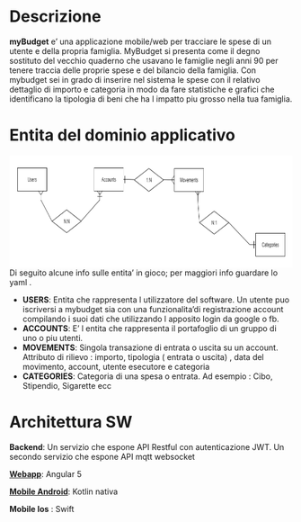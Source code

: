 
# Descrizione

**myBudget** e’ una applicazione mobile/web per tracciare le spese di un utente e della propria famiglia. 
MyBudget si presenta come il degno sostituto del vecchio quaderno che usavano le famiglie negli anni 90 per tenere traccia delle proprie spese e del bilancio della famiglia. Con mybudget sei in grado di inserire nel sistema le spese con il relativo dettaglio di importo e categoria in modo da fare statistiche e grafici che identificano la tipologia di beni che ha l impatto piu grosso nella tua famiglia.

# Entita del dominio applicativo

<img align="left" src="images//diagram.png" height=200px>

Di seguito alcune info sulle entita’ in gioco; per maggiori info guardare lo yaml .
* **USERS**: Entita che rappresenta l utilizzatore del software. Un utente puo iscriversi a mybudget sia con una funzionalita’di registrazione account compilando i suoi dati che utilizzando l apposito login da google o fb.
* **ACCOUNTS**: E’ l entita che rappresenta il portafoglio di un gruppo di uno o piu utenti.
* **MOVEMENTS**: Singola transazione di entrata o uscita su un account. Attributo di rilievo : importo, tipologia ( entrata o uscita) , data del movimento, account, utente esecutore e categoria 
* **CATEGORIES**: Categoria di una spesa o entrata. Ad esempio : Cibo, Stipendio, Sigarette ecc

# Architettura SW

**Backend**: Un servizio che espone API Restful con autenticazione JWT. Un secondo servizio che espone API mqtt websocket

[**Webapp**](https://github.com/ItalianCoders/myBudget-web-frontend): Angular 5

[**Mobile Android**](https://github.com/ItalianCoders/myBudget-mobile-android): Kotlin nativa

**Mobile Ios** : Swift
